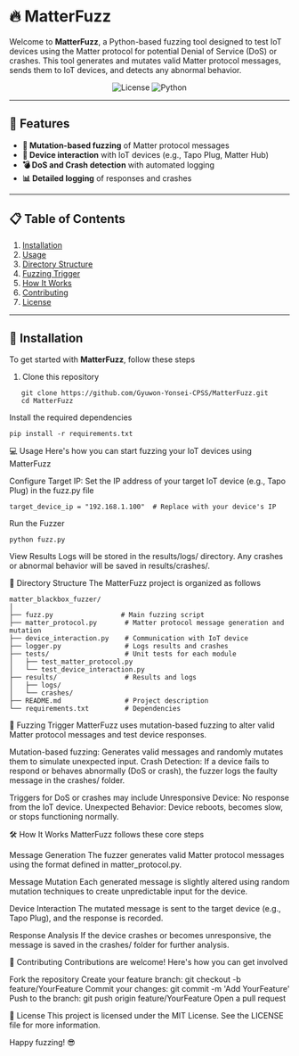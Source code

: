 # 🔥 MatterFuzz

Welcome to **MatterFuzz**, a Python-based fuzzing tool designed to test IoT devices using the Matter protocol for potential Denial of Service (DoS) or crashes. This tool generates and mutates valid Matter protocol messages, sends them to IoT devices, and detects any abnormal behavior.

<p align="center">
  <img src="https://img.shields.io/badge/License-MIT-blue.svg" alt="License">
  <img src="https://img.shields.io/badge/Python-3.x-blue.svg" alt="Python">
</p>

---

## 🎯 Features

- **🔧 Mutation-based fuzzing** of Matter protocol messages
- **📡 Device interaction** with IoT devices (e.g., Tapo Plug, Matter Hub)
- **💣 DoS and Crash detection** with automated logging
- **📊 Detailed logging** of responses and crashes

---

## 📋 Table of Contents

1. [Installation](#-installation)
2. [Usage](#-usage)
3. [Directory Structure](#-directory-structure)
4. [Fuzzing Trigger](#-fuzzing-trigger)
5. [How It Works](#-how-it-works)
6. [Contributing](#-contributing)
7. [License](#-license)

---

## 🚀 Installation
To get started with **MatterFuzz**, follow these steps

1. Clone this repository
```
   git clone https://github.com/Gyuwon-Yonsei-CPSS/MatterFuzz.git
   cd MatterFuzz
```

   
Install the required dependencies
```
pip install -r requirements.txt
```


💻 Usage
Here's how you can start fuzzing your IoT devices using MatterFuzz

Configure Target IP: Set the IP address of your target IoT device (e.g., Tapo Plug) in the fuzz.py file
```
target_device_ip = "192.168.1.100"  # Replace with your device's IP
```

Run the Fuzzer
```
python fuzz.py
```

View Results
Logs will be stored in the results/logs/ directory.
Any crashes or abnormal behavior will be saved in results/crashes/.


📂 Directory Structure
The MatterFuzz project is organized as follows
```
matter_blackbox_fuzzer/
│
├── fuzz.py                 # Main fuzzing script
├── matter_protocol.py       # Matter protocol message generation and mutation
├── device_interaction.py    # Communication with IoT device
├── logger.py                # Logs results and crashes
├── tests/                   # Unit tests for each module
│   ├── test_matter_protocol.py
│   └── test_device_interaction.py
├── results/                 # Results and logs
│   ├── logs/
│   └── crashes/
├── README.md                # Project description
└── requirements.txt         # Dependencies
```

🚦 Fuzzing Trigger
MatterFuzz uses mutation-based fuzzing to alter valid Matter protocol messages and test device responses.

Mutation-based fuzzing: Generates valid messages and randomly mutates them to simulate unexpected input.
Crash Detection: If a device fails to respond or behaves abnormally (DoS or crash), the fuzzer logs the faulty message in the crashes/ folder.


Triggers for DoS or crashes may include
Unresponsive Device: No response from the IoT device.
Unexpected Behavior: Device reboots, becomes slow, or stops functioning normally.


🛠️ How It Works
MatterFuzz follows these core steps

Message Generation
The fuzzer generates valid Matter protocol messages using the format defined in matter_protocol.py.

Message Mutation
Each generated message is slightly altered using random mutation techniques to create unpredictable input for the device.

Device Interaction
The mutated message is sent to the target device (e.g., Tapo Plug), and the response is recorded.

Response Analysis
If the device crashes or becomes unresponsive, the message is saved in the crashes/ folder for further analysis.


🧩 Contributing
Contributions are welcome! Here's how you can get involved


Fork the repository
Create your feature branch: git checkout -b feature/YourFeature
Commit your changes: git commit -m 'Add YourFeature'
Push to the branch: git push origin feature/YourFeature
Open a pull request


📜 License
This project is licensed under the MIT License. See the LICENSE file for more information.


Happy fuzzing! 😎

